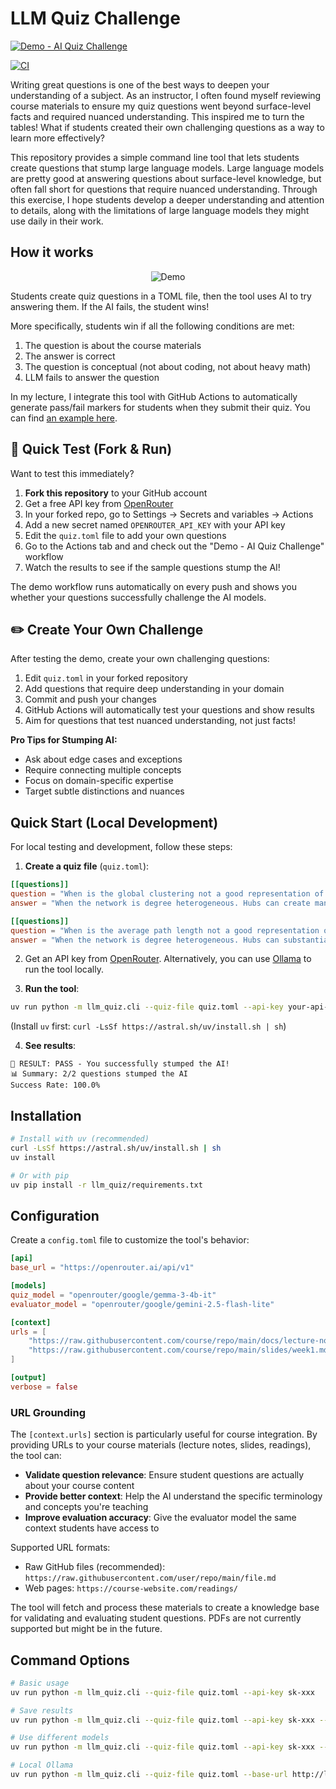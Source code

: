 # LLM Quiz Challenge

[![Demo - AI Quiz Challenge](https://github.com/skojaku/llm-quiz/actions/workflows/demo.yml/badge.svg)](https://github.com/skojaku/llm-quiz/actions/workflows/demo.yml)

[![CI](https://github.com/skojaku/llm-quiz/actions/workflows/ci.yml/badge.svg)](https://github.com/skojaku/llm-quiz/actions/workflows/ci.yml)


Writing great questions is one of the best ways to deepen your understanding of a subject.
As an instructor, I often found myself reviewing course materials to ensure my quiz questions went beyond surface-level facts and required nuanced understanding.
This inspired me to turn the tables! What if students created their own challenging questions as a way to learn more effectively?

This repository provides a simple command line tool that lets students create questions that stump large language models. Large language models are pretty good at answering questions about surface-level knowledge, but often fall short for questions that require nuanced understanding. Through this exercise, I hope students develop a deeper understanding and attention to details, along with the limitations of large language models they might use daily in their work.

## How it works

<p align="center" width="80%">
  <img src="./demo.gif" alt="Demo" style="max-width:80%;">
</p>

Students create quiz questions in a TOML file, then the tool uses AI to try answering them. If the AI fails, the student wins!

More specifically, students win if all the following conditions are met:

1. The question is about the course materials
2. The answer is correct
3. The question is conceptual (not about coding, not about heavy math)
4. LLM fails to answer the question


In my lecture, I integrate this tool with GitHub Actions to automatically generate pass/fail markers for students when they submit their quiz. You can find [an example here](https://github.com/sk-classroom/advnetsci-robustness).


## 🚀 Quick Test (Fork & Run)


Want to test this immediately?

1. **Fork this repository** to your GitHub account
2. Get a free API key from [OpenRouter](https://openrouter.ai/api-key)
3. In your forked repo, go to Settings → Secrets and variables → Actions
4. Add a new secret named `OPENROUTER_API_KEY` with your API key
5. Edit the `quiz.toml` file to add your own questions
5. Go to the Actions tab and and check out the "Demo - AI Quiz Challenge" workflow
6. Watch the results to see if the sample questions stump the AI!

The demo workflow runs automatically on every push and shows you whether your questions successfully challenge the AI models.

## ✏️ Create Your Own Challenge

After testing the demo, create your own challenging questions:

1. Edit `quiz.toml` in your forked repository
2. Add questions that require deep understanding in your domain
3. Commit and push your changes
4. GitHub Actions will automatically test your questions and show results
5. Aim for questions that test nuanced understanding, not just facts!

**Pro Tips for Stumping AI:**
- Ask about edge cases and exceptions
- Require connecting multiple concepts
- Focus on domain-specific expertise
- Target subtle distinctions and nuances


## Quick Start (Local Development)

For local testing and development, follow these steps:

1. **Create a quiz file** (`quiz.toml`):
```toml
[[questions]]
question = "When is the global clustering not a good representation of the network?"
answer = "When the network is degree heterogeneous. Hubs can create many triangles, not representing typical nodes."

[[questions]]
question = "When is the average path length not a good representation of the network?"
answer = "When the network is degree heterogeneous. Hubs can substantially reduce average path lengths."
```

2. Get an API key from [OpenRouter](https://openrouter.ai/api-key). Alternatively, you can use [Ollama](https://ollama.ai/) to run the tool locally.

3. **Run the tool**:
```bash
uv run python -m llm_quiz.cli --quiz-file quiz.toml --api-key your-api-key
```

(Install `uv` first: `curl -LsSf https://astral.sh/uv/install.sh | sh`)

4. **See results**:
```
🎉 RESULT: PASS - You successfully stumped the AI!
📊 Summary: 2/2 questions stumped the AI
Success Rate: 100.0%
```

## Installation

```bash
# Install with uv (recommended)
curl -LsSf https://astral.sh/uv/install.sh | sh
uv install

# Or with pip
uv pip install -r llm_quiz/requirements.txt
```

## Configuration

Create a `config.toml` file to customize the tool's behavior:

```toml
[api]
base_url = "https://openrouter.ai/api/v1"

[models]
quiz_model = "openrouter/google/gemma-3-4b-it"
evaluator_model = "openrouter/google/gemini-2.5-flash-lite"

[context]
urls = [
    "https://raw.githubusercontent.com/course/repo/main/docs/lecture-notes.qmd",
    "https://raw.githubusercontent.com/course/repo/main/slides/week1.md"
]

[output]
verbose = false
```

### URL Grounding

The `[context.urls]` section is particularly useful for course integration. By providing URLs to your course materials (lecture notes, slides, readings), the tool can:

- **Validate question relevance**: Ensure student questions are actually about your course content
- **Provide better context**: Help the AI understand the specific terminology and concepts you're teaching
- **Improve evaluation accuracy**: Give the evaluator model the same context students have access to

Supported URL formats:
- Raw GitHub files (recommended): `https://raw.githubusercontent.com/user/repo/main/file.md`
- Web pages: `https://course-website.com/readings/`

The tool will fetch and process these materials to create a knowledge base for validating and evaluating student questions.
PDFs are not currently supported but might be in the future.

## Command Options

```bash
# Basic usage
uv run python -m llm_quiz.cli --quiz-file quiz.toml --api-key sk-xxx

# Save results
uv run python -m llm_quiz.cli --quiz-file quiz.toml --api-key sk-xxx --output results.json

# Use different models
uv run python -m llm_quiz.cli --quiz-file quiz.toml --api-key sk-xxx --quiz-model gpt-4o-mini

# Local Ollama
uv run python -m llm_quiz.cli --quiz-file quiz.toml --base-url http://localhost:11434/v1 --api-key dummy --quiz-model llama2
```
